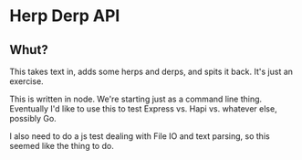 # Herp Derp API

## Whut?

This takes text in, adds some herps and derps, and spits it back.
It's just an exercise.

This is written in node.  We're starting just as a command line thing.
Eventually I'd like to use this to test Express vs. Hapi vs. whatever 
else, possibly Go.

I also need to do a js test dealing with File IO and text parsing, so 
this seemed like the thing to do.
